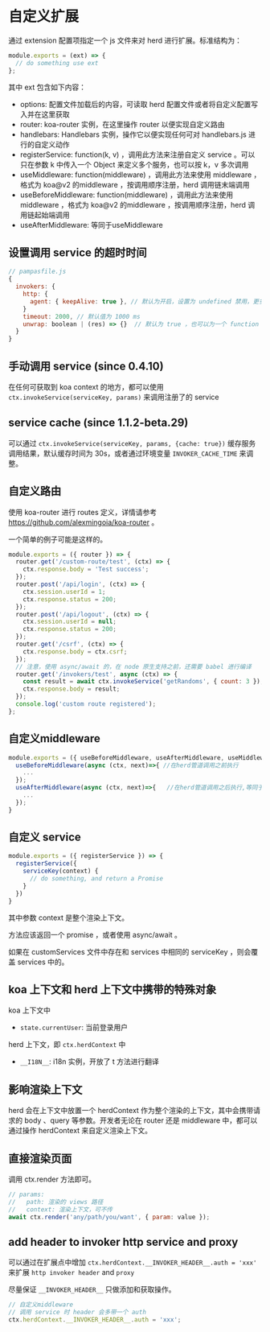 # 自定义扩展

通过 extension 配置项指定一个 js 文件来对 herd 进行扩展。标准结构为：

```js
module.exports = (ext) => {
  // do something use ext
};
```

其中 ext 包含如下内容：

- options: 配置文件加载后的内容，可读取 herd 配置文件或者将自定义配置写入并在这里获取
- router: koa-router 实例，在这里操作 router 以便实现自定义路由
- handlebars: Handlebars 实例，操作它以便实现任何可对 handlebars.js 进行的自定义动作
- registerService: function(k, v) ，调用此方法来注册自定义 service 。可以只在参数 k 中传入一个 Object 来定义多个服务，也可以按 k，v 多次调用
- useMiddleware: function(middleware) ，调用此方法来使用 middleware ，格式为 koa@v2 的middleware ，按调用顺序注册，herd 调用链末端调用
- useBeforeMiddleware: function(middleware) ，调用此方法来使用 middleware ，格式为 koa@v2 的middleware ，按调用顺序注册，herd 调用链起始端调用
- useAfterMiddleware: 等同于useMiddleware

## 设置调用 service 的超时时间

```js
// pampasfile.js
{
  invokers: {
    http: {
      agent: { keepAlive: true }, // 默认为开启，设置为 undefined 禁用，更多参数请参考：https://nodejs.org/api/http.html#http_new_agent_options
    }
    timeout: 2000, // 默认值为 1000 ms
    unwrap: boolean | (res) => {}  // 默认为 true ，也可以为一个 function 去支持自定义的 unwrapResponse
  }
}
```

## 手动调用 service (since 0.4.10)

在任何可获取到 koa context 的地方，都可以使用 `ctx.invokeService(serviceKey, params)` 来调用注册了的 service

## service cache (since 1.1.2-beta.29)

可以通过 `ctx.invokeService(serviceKey, params, {cache: true})` 缓存服务调用结果，默认缓存时间为 30s，或者通过环境变量 `INVOKER_CACHE_TIME` 来调整。

## 自定义路由

使用 koa-router 进行 routes 定义，详情请参考 https://github.com/alexmingoia/koa-router 。

一个简单的例子可能是这样的。

```js
module.exports = ({ router }) => {
  router.get('/custom-route/test', (ctx) => {
    ctx.response.body = 'Test success';
  });
  router.post('/api/login', (ctx) => {
    ctx.session.userId = 1;
    ctx.response.status = 200;
  });
  router.post('/api/logout', (ctx) => {
    ctx.session.userId = null;
    ctx.response.status = 200;
  });
  router.get('/csrf', (ctx) => {
    ctx.response.body = ctx.csrf;
  });
  // 注意，使用 async/await 的，在 node 原生支持之前，还需要 babel 进行编译
  router.get('/invokers/test', async (ctx) => {
    const result = await ctx.invokeService('getRandoms', { count: 3 });
    ctx.response.body = result;
  });
  console.log('custom route registered');
};
```

## 自定义middleware

```js
module.exports = ({ useBeforeMiddleware, useAfterMiddleware, useMiddleware }) => {
  useBeforeMiddleware(async (ctx, next)=>{ //在herd管道调用之前执行
    ...
  });
  useAfterMiddleware(async (ctx, next)=>{   //在herd管道调用之后执行,等同于 useMiddleware
    ...
  });
}
```

## 自定义 service

```js
module.exports = ({ registerService }) => {
  registerService({
    serviceKey(context) {
      // do something, and return a Promise
    }
  })
}
```

其中参数 context 是整个渲染上下文。

方法应该返回一个 promise ，或者使用 async/await 。

如果在 customServices 文件中存在和 services 中相同的 serviceKey ，则会覆盖 services 中的。

## koa 上下文和 herd 上下文中携带的特殊对象

koa 上下文中

- `state.currentUser`: 当前登录用户

herd 上下文，即 `ctx.herdContext` 中

- `__I18N__`: i18n 实例，开放了 t 方法进行翻译

## 影响渲染上下文

herd 会在上下文中放置一个 herdContext 作为整个渲染的上下文，其中会携带请求的 body 、query 等参数。开发者无论在 router 还是 middleware 中，都可以通过操作 herdContext 来自定义渲染上下文。

## 直接渲染页面

调用 ctx.render 方法即可。

```js
// params:
//   path: 渲染的 views 路径
//   context: 渲染上下文，可不传
await ctx.render('any/path/you/want', { param: value });
```

## add header to invoker http service and proxy

 可以通过在扩展点中增加 `ctx.herdContext.__INVOKER_HEADER__.auth = 'xxx'` 来扩展 `http invoker header` and `proxy`

 尽量保证 `__INVOKER_HEADER__` 只做添加和获取操作。

```js
// 自定义middleware
// 调用 service 时 header 会多带一个 auth
ctx.herdContext.__INVOKER_HEADER__.auth = 'xxx';
```
